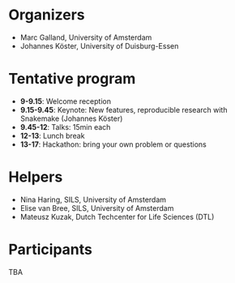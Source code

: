 # Organizers
*  Marc Galland, University of Amsterdam
*  Johannes Köster, University of Duisburg-Essen

# Tentative program

* **9-9.15**: Welcome reception
* **9.15-9.45**: Keynote: New features, reproducible research with Snakemake (Johannes Köster)
* **9.45-12**: Talks: 15min each
* **12-13**: Lunch break
* **13-17**: Hackathon: bring your own problem or questions

<!--
*  Talks (x5, 15min each = ~2h)
*  Snakemake tutorial. Basic and advanced?
*  Comparison with other similar tools? Galaxy versus Snakemake?
*  Reproducible research with Snakemake: the Conda/Bioconda/Snakemake
*  Future developments 
-->

# Helpers
*  Nina Haring, SILS, University of Amsterdam
*  Elise van Bree, SILS, University of Amsterdam 
*  Mateusz Kuzak, Dutch Techcenter for Life Sciences (DTL)

# Participants
TBA

